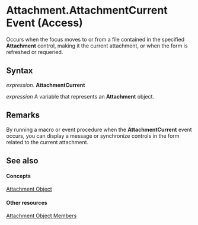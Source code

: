 
# Attachment.AttachmentCurrent Event (Access)

Occurs when the focus moves to or from a file contained in the specified  **Attachment** control, making it the current attachment, or when the form is refreshed or requeried.


## Syntax

 _expression_. **AttachmentCurrent**

 _expression_ A variable that represents an **Attachment** object.


## Remarks

By running a macro or event procedure when the  **AttachmentCurrent** event occurs, you can display a message or synchronize controls in the form related to the current attachment.


## See also


#### Concepts


[Attachment Object](b0756145-9012-f9b9-7df9-e168defed3bf.md)
#### Other resources


[Attachment Object Members](4294b913-7691-5f45-2c20-5137c2320620.md)
